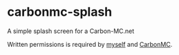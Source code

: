 carbonmc-splash
===============

A simple splash screen for a Carbon-MC.net

Written permissions is required by [myself](me@luke.sx) and [CarbonMC](store@carbon-servers.com).
